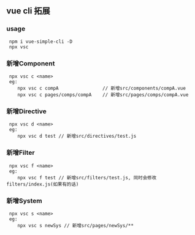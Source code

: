 ## vue cli 拓展

### usage
```
 npm i vue-simple-cli -D
 npx vsc
```

### 新增Component

```
 npx vsc c <name>
 eg: 
    npx vsc c compA                // 新增src/components/compA.vue
    npx vsc c pages/comps/compA    // 新增src/pages/comps/compA.vue
```


### 新增Directive

```
 npx vsc d <name>
 eg: 
    npx vsc d test // 新增src/directives/test.js
```


### 新增Filter

```
 npx vsc f <name>
 eg: 
    npx vsc f test // 新增src/filters/test.js, 同时会修改filters/index.js(如果有的话)
```

### 新增System

```
 npx vsc s <name>
 eg: 
    npx vsc s newSys // 新增src/pages/newSys/**
```
